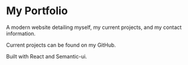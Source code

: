 # My Portfolio

A modern website detailing myself, my current projects, and my contact information.

Current projects can be found on my GitHub.

Built with React and Semantic-ui.
